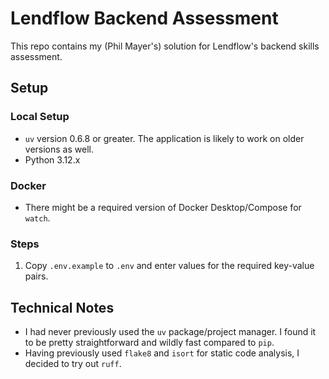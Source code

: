 # Lendflow Backend Assessment

This repo contains my (Phil Mayer's) solution for Lendflow's backend skills assessment.

## Setup

### Local Setup

- `uv` version 0.6.8 or greater. The application is likely to work on older versions as well.
- Python 3.12.x

### Docker

- There might be a required version of Docker Desktop/Compose for `watch`.

### Steps

1. Copy `.env.example` to `.env` and enter values for the required key-value pairs.

## Technical Notes

- I had never previously used the `uv` package/project manager. I found it to be pretty straightforward and wildly fast compared to `pip`.
- Having previously used `flake8` and `isort` for static code analysis, I decided to try out `ruff`.
